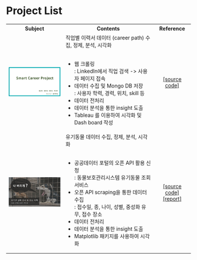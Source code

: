 # Project List

<table>
  <tr>
    <th width="400" align="center"> Subject </th>
    <th width="650" align="center"> Contents </th>
    <th width="140" align="center"> Reference </th>
  </tr>
  <tr>
    <td align="center"> <a href="Smart Career path 분석/결과 보고서_SmartCareer.pdf"><img src='images/SmartCareer.jpg' width=450></a> </td>
    <td align="left"> 직업별 이력서 데이터 (career path) 수집, 정제, 분석, 시각화 <br><br>
      <ul>
        <li> 웹 크롤링 <br> : LinkedIn에서 직업 검색 -> 사용자 페이지 접속 </li>
        <li> 데이터 수집 및 Mongo DB 저장 <br> : 사용자 학력, 경력, 위치, skill 등  </li>
        <li> 데이터 전처리 </li>
        <li> 데이터 분석을 통한 insight 도출 </li>
        <li> Tableau 를 이용하여 시각화 및 Dash board 작성 </li>
      </ul>
    </td>
    <td align="center"> <a href="Smart Career path 분석/Code/">[source code]</a> </td>
  </tr>
  <tr>
    <td align="center"> <a href="유기견 실태 조사 및 감소 대책/결과 보고서_유기견 실태 조사 및 감소 방안.pdf"><img src='images/유기견 실태 조사 및 감소 방안.jpg' width=450></a> </td>
    <td align="left"> 유기동물 데이터 수집, 정제, 분석, 시각화 <br><br>
      <ul>
        <li> 공공데이터 포털의 오픈 API 활용 신청
        <br> : 동물보호관리시스템 유기동물 조회 서비스 </li>
        <li> 오픈 API scraping을 통한 데이터 수집
        <br> : 접수일, 종, 나이, 성별, 중성화 유무, 접수 장소 </li>
        <li> 데이터 전처리 </li>
        <li> 데이터 분석을 통한 insight 도출 </li>
        <li> Matplotlib 패키지를 사용하여 시각화 </li>
      </ul>
    </td>
    <td align="center"> <a href="유기견 실태 조사 및 감소 대책/Code/">[source code]</a> <br/> <a href="유기견 실태 조사 및 감소 대책/착수 보고서_유기견 실태 조사 및 감소 방안.pdf">[report]</a> </td>
  </tr>
    
     
